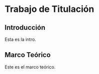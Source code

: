 # Trabajo de Titulación
## Introducción
Esta es la intro.

## Marco Teórico
Este es el marco teórico.